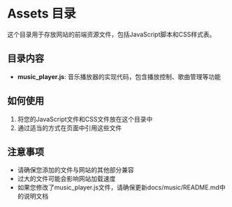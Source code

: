 # Assets 目录

这个目录用于存放网站的前端资源文件，包括JavaScript脚本和CSS样式表。

## 目录内容

- **music_player.js**: 音乐播放器的实现代码，包含播放控制、歌曲管理等功能

## 如何使用

1. 将您的JavaScript文件和CSS文件放在这个目录中
2. 通过适当的方式在页面中引用这些文件

## 注意事项
- 请确保您添加的文件与网站的其他部分兼容
- 过大的文件可能会影响网站加载速度
- 如果您修改了music_player.js文件，请确保更新docs/music/README.md中的说明文档